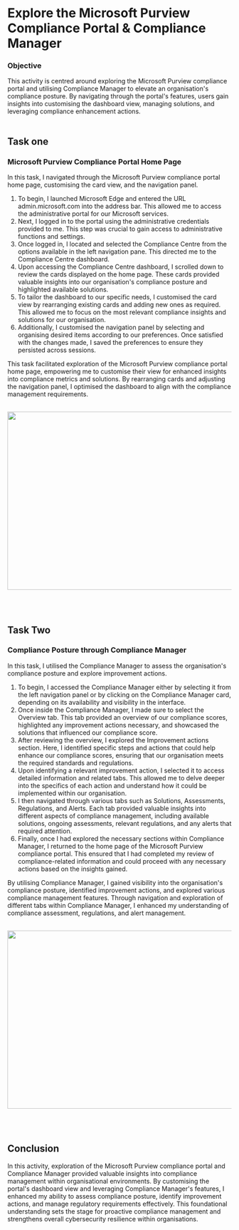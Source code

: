 # Explore the Microsoft Purview Compliance Portal & Compliance Manager

<h3>Objective</h3>

This activity is centred around exploring the Microsoft Purview compliance portal and utilising Compliance Manager to elevate an organisation's compliance posture.
By navigating through the portal's features, users gain insights into customising the dashboard view, managing solutions, and leveraging compliance enhancement actions.
</br>
</br>
 
<h2>Task one</h2>
<h3>Microsoft Purview Compliance Portal Home Page</h3>

In this task, I navigated through the Microsoft Purview compliance portal home page, customising the card view, and the navigation panel. </br>

  1. To begin, I launched Microsoft Edge and entered the URL admin.microsoft.com into the address bar. This allowed me to access the administrative portal for our Microsoft services.
  2. Next, I logged in to the portal using the administrative credentials provided to me. This step was crucial to gain access to administrative functions and settings.
  3. Once logged in, I located and selected the Compliance Centre from the options available in the left navigation pane. This directed me to the Compliance Centre dashboard.
  4. Upon accessing the Compliance Centre dashboard, I scrolled down to review the cards displayed on the home page. These cards provided valuable insights into our organisation's compliance posture and highlighted available solutions.
  5. To tailor the dashboard to our specific needs, I customised the card view by rearranging existing cards and adding new ones as required. This allowed me to focus on the most relevant compliance insights and solutions for our organisation.
  6. Additionally, I customised the navigation panel by selecting and organising desired items according to our preferences. Once satisfied with the changes made, I saved the preferences to ensure they persisted across sessions.</br>

This task facilitated exploration of the Microsoft Purview compliance portal home page, empowering me to customise their view for enhanced insights into compliance metrics and solutions. 
By rearranging cards and adjusting the navigation panel, I optimised the dashboard to align with the compliance management requirements.</br>
</br>

<p align="center">
<img src="https://i.imgur.com/dnxOsnF.png" width="600" height="400">
<br />
<p align="left"><br />
 </br>


<h2>Task Two</h2>
<h3>Compliance Posture through Compliance Manager</h3>

In this task, I utilised the Compliance Manager to assess the organisation's compliance posture and explore improvement actions. </br>

  1. To begin, I accessed the Compliance Manager either by selecting it from the left navigation panel or by clicking on the Compliance Manager card, depending on its availability and visibility in the interface.
  2. Once inside the Compliance Manager, I made sure to select the Overview tab. This tab provided an overview of our compliance scores, highlighted any improvement actions necessary, and showcased the solutions that influenced our compliance score.
  3. After reviewing the overview, I explored the Improvement actions section. Here, I identified specific steps and actions that could help enhance our compliance scores, ensuring that our organisation meets the required standards and regulations.
  4. Upon identifying a relevant improvement action, I selected it to access detailed information and related tabs. This allowed me to delve deeper into the specifics of each action and understand how it could be implemented within our organisation.
  5. I then navigated through various tabs such as Solutions, Assessments, Regulations, and Alerts. Each tab provided valuable insights into different aspects of compliance management, including available solutions, ongoing assessments, relevant regulations, and any alerts that required attention.
  6. Finally, once I had explored the necessary sections within Compliance Manager, I returned to the home page of the Microsoft Purview compliance portal. This ensured that I had completed my review of compliance-related information and could proceed with any necessary actions based on the insights gained. </br>
  
By utilising Compliance Manager, I gained visibility into the organisation's compliance posture, identified improvement actions, and explored various compliance management features. Through navigation and exploration of different tabs within Compliance Manager, I enhanced my understanding of compliance assessment, regulations, and alert management.</br>
</br>

<p align="center">
<img src="https://i.imgur.com/TNX0obY.png" width="600" height="400">
<br />
<p align="left"><br />
 </br>


<h2>Conclusion</h2>

In this activity, exploration of the Microsoft Purview compliance portal and Compliance Manager provided valuable insights into compliance management within organisational environments. 
By customising the portal's dashboard view and leveraging Compliance Manager's features, I enhanced my ability to assess compliance posture, identify improvement actions, and manage regulatory requirements effectively. 
This foundational understanding sets the stage for proactive compliance management and strengthens overall cybersecurity resilience within organisations.

 </br>
 </br>


